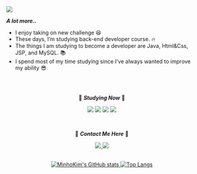 <img src="https://capsule-render.vercel.app/api?type=waving&color=gradient&height=300&section=header&text=Minho%20Kim&fontSize=90&fontcolor=black"/>
 
 <div align="left">
 
 
 ***A lot more..***
 - I enjoy taking on new challenge 😆
 - These days, I’m studying back-end developer course. 🔥
 - The things I am studying to become a developer are Java, Html&Css, JSP, and MySQL. :books:
 - I spend most of my time studying since I’ve always wanted to improve my ability 😎
 
 </div>
 
 <br>
 <br>
 
 <div align="center">
  
 📖 ***Studying Now*** 📖
  
<img src="https://img.shields.io/badge/Java-5F9EA0?style=flat-square&logo=Java&logoColor=white"/></a> 
<img src="https://img.shields.io/badge/JavaScript-FFCD28?style=flat-square&logo=JavaScript&logoColor=white"/></a> 
<img src="https://img.shields.io/badge/HTML5-CSS-CD1039?style=flat-square&logo=HTML5&logoColor=white"/></a> 
<img src="https://img.shields.io/badge/MySQL-4479A1?style=flat-square&logo=MySQL&logoColor=white"/></a> 
 
 </div>
   
   <br>
   
 <div align="center">
 
  :iphone: ***Contact Me Here*** :iphone:

</div>

<div align="center">

<a href="https://www.instagram.com/_mh_715/"> 
  <img src="https://img.shields.io/badge/Instagram-E4405F?style=flat-square&logo=Instagram&logoColor=black"/>
 </a> 
 <a href="https://kio344.tistory.com/"> 
 <img src="https://img.shields.io/badge/Tistory-CD1039?style=flat-square&logo=Tistory&logoColor=white"/>
</div>

<br>

<div align="center">

 ![MinhoKim's GitHub stats](https://github-readme-stats.vercel.app/api?username=kio344&show_icons=true&theme=buefy)
 ![Top Langs](https://github-readme-stats.vercel.app/api/top-langs/?username=kio344&layout=compact&theme=buefy)
 
 </div>
